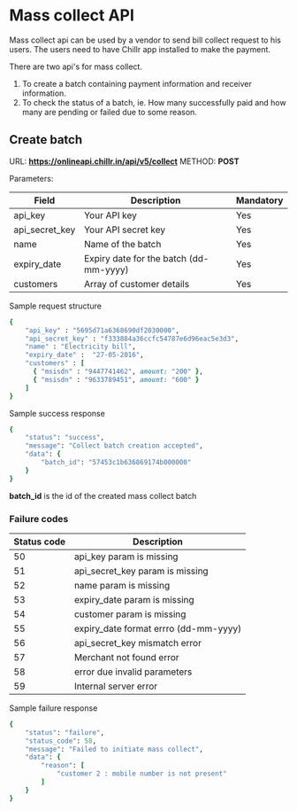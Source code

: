 # Mass collect API
Mass collect api can be used by a vendor to send bill collect request to his  users. The users need to have Chillr app installed to make the payment.

There are two api's for mass collect.

1. To create a batch containing payment information and receiver information.
2. To check the status of a batch, ie. How many successfully paid and how many are pending or failed due to some reason.

## Create batch

URL: **https://onlineapi.chillr.in/api/v5/collect**
METHOD: **POST**

Parameters:

| Field | Description | Mandatory |
| -- | -- | -- |
| api_key | Your API key | Yes |
| api_secret_key | Your API secret key | Yes |
| name | Name of the batch | Yes |
| expiry_date | Expiry date for the batch (dd-mm-yyyy) | Yes |
| customers | Array of customer details | Yes |

Sample request structure

```ruby
{
	"api_key" : "5695d71a6368690df2030000",
	"api_secret_key" : "f333884a36ccfc54787e6d96eac5e3d3",
	"name" : "Electricity bill",
	"expiry_date" :  "27-05-2016",
	"customers" : [
      { "msisdn" : "9447741462", amount: "200" }, 
      { "msisdn" : "9633789451", amount: "600" }
    ]
}
```

Sample success response

```ruby
{
    "status": "success",
    "message": "Collect batch creation accepted",
    "data": {
        "batch_id": "57453c1b636869174b000000"
    }
}
```

**batch_id** is the id of the created mass collect batch

### Failure codes

| Status code | Description |
| -- | -- |
| 50 | api_key param is missing |
| 51 | api_secret_key param is missing |
| 52 | name param is missing |
| 53 | expiry_date param is missing |
| 54 | customer param is missing |
| 55 | expiry_date format errro (dd-mm-yyyy) |
| 56 | api_secret_key mismatch error |
| 57 | Merchant not found error |
| 58 | error due invalid parameters |
| 59 | Internal server error |

Sample failure response

```ruby
{
    "status": "failure",
    "status_code": 58,
    "message": "Failed to initiate mass collect",
    "data": {
        "reason": [
            "customer 2 : mobile number is not present"
        ]
    }
}
```
